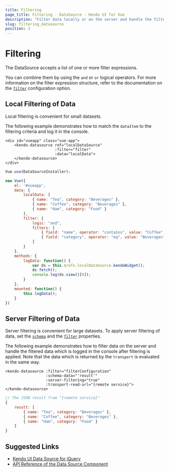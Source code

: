 ```yaml
---
title: Filtering
page_title: Filtering - DataSource - Kendo UI for Vue
description: "Filter data locally or on the server and handle the filtered data when working with the Kendo UI DataSource wrapper for Vue."
slug: filtering_datasource
position: 3
---
```


# Filtering

The DataSource accepts a list of one or more filter expressions.

You can combine them by using the `and` or `or` logical operators. For more information on the filter expression structure, refer to the documentation on the [`filter`](https://docs.telerik.com/kendo-ui/api/javascript/data/datasource#configuration-filter) configuration option.

## Local Filtering of Data

Local filtering is convenient for small datasets.

The following example demonstrates how to match the `dataItem` to the filtering criteria and log it in the console.

```html-preview
<div id="vueapp" class="vue-app">
	<kendo-datasource ref="localDataSource"
					  :filter="filter"
					  :data="localData">
	</kendo-datasource>
</div>
```
```js
Vue.use(DataSourceInstaller);

new Vue({
    el: '#vueapp',
    data: {
        localData: [
			{ name: "Tea", category: "Beverages" },
			{ name: "Coffee", category: "Beverages" },
			{ name: "Ham", category: "Food" }
        ],
        filter: {
			logic: "and",
			filters: [
				{ field: "name", operator: "contains", value: "Coffee" },
				{ field: "category", operator: "eq", value: "Beverages" }
			]
        }
    },
	methods: {
		logData: function() {
			var ds = this.$refs.localDataSource.kendoWidget();
			ds.fetch();
			console.log(ds.view()[0]);
		}
	},
	mounted: function() {
		this.logData();
	}
})
```

## Server Filtering of Data

Server filtering is convenient for large datasets. To apply server filtering of data, set the [`schema`](https://docs.telerik.com/kendo-ui/api/javascript/data/datasource#configuration-schema) and the [`filter`](https://docs.telerik.com/kendo-ui/api/javascript/data/datasource#configuration-filter) properties.

The following example demonstrates how to filter data on the server and handle the filtered data which is logged in the console after filtering is applied. Note that the data which is returned by the `transport` is evaluated in the same way.

```html-no-run
<kendo-datasource :filter="filterConfiguration"
				  :schema-data="'result'"
				  :server-filtering="true"
				  :transport-read-url="{remote service}">
</kendo-datasource>
```
```js
// The JSON result from "{remote service}"
{
	result: [
		{ name: "Tea", category: "Beverages" },
		{ name: "Coffee", category: "Beverages" },
		{ name: "Ham", category: "Food" }
	]
}
```

## Suggested Links

* [Kendo UI Data Source for jQuery](https://docs.telerik.com/kendo-ui/framework/datasource/overview)
* [API Reference of the Data Source Component](https://docs.telerik.com/kendo-ui/api/javascript/data/datasource)
